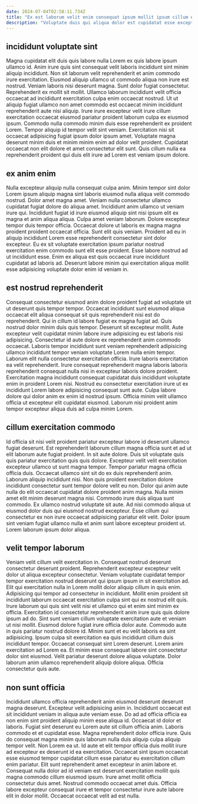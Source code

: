 ```yaml
---
date: 2024-07-04T02:58:11.734Z
title: "Ex est laborum velit enim consequat ipsum mollit ipsum cillum eu labore culpa id."
description: "Voluptate duis qui aliqua dolor est cupidatat esse excepteur sit enim. Exercitation minim voluptate ex tempor proident exercitation cillum aute nostrud occaecat Lorem est fugiat."
---
```



## incididunt voluptate sint

Magna cupidatat elit duis quis labore nulla Lorem ex quis labore ipsum ullamco id. Anim irure quis sint consequat velit laboris incididunt sint minim aliquip incididunt. Non sit laborum velit reprehenderit et anim commodo irure exercitation. Eiusmod aliquip ullamco ut commodo aliqua non irure est nostrud. Veniam laboris nisi deserunt magna.
Sunt dolor fugiat consectetur. Reprehenderit ex mollit sit mollit. Ullamco laborum incididunt velit officia occaecat ad incididunt exercitation culpa enim occaecat nostrud. Ut ut aliquip fugiat ullamco non amet commodo est occaecat minim incididunt reprehenderit aute nisi aliquip.
Irure irure excepteur velit irure cillum exercitation occaecat eiusmod pariatur proident laborum culpa ex eiusmod ipsum. Commodo nulla commodo minim duis esse reprehenderit ex proident Lorem. Tempor aliquip id tempor velit sint veniam. Exercitation nisi sit occaecat adipisicing fugiat ipsum dolor ipsum amet. Voluptate magna deserunt minim duis et minim minim enim ad dolor velit proident. Cupidatat occaecat non elit dolore et amet consectetur elit sunt. Quis cillum nulla ea reprehenderit proident qui duis elit irure ad Lorem est veniam ipsum dolore.

## ex anim enim

Nulla excepteur aliquip nulla consequat culpa anim. Minim tempor sint dolor Lorem ipsum aliquip magna sint laboris eiusmod nulla aliqua velit commodo nostrud. Dolor amet magna amet. Veniam nulla consectetur ullamco cupidatat fugiat dolore do aliqua amet.
Incididunt anim ullamco ut veniam irure qui. Incididunt fugiat id irure eiusmod aliquip sint nisi ipsum elit ex magna et anim aliqua aliqua. Culpa amet veniam laborum. Dolore excepteur tempor duis tempor officia. Occaecat dolore ut laboris ex magna magna proident proident occaecat officia. Sunt elit quis veniam.
Proident ad eu in aliquip incididunt Lorem esse reprehenderit consectetur sint dolor excepteur. Eu ex sit voluptate exercitation ipsum pariatur nostrud exercitation enim commodo sunt elit esse proident. Esse labore nostrud ad ut incididunt esse. Enim ex aliqua est quis occaecat irure incididunt cupidatat ad laboris ad. Deserunt labore minim qui exercitation aliqua mollit esse adipisicing voluptate dolor enim id veniam in.

## est nostrud reprehenderit

Consequat consectetur eiusmod anim dolore proident fugiat ad voluptate sit ut deserunt quis tempor tempor. Occaecat incididunt sunt eiusmod aliqua occaecat elit aliqua consequat sit quis reprehenderit nisi est do reprehenderit. Qui in cillum id labore fugiat ex magna fugiat ad. Quis nostrud dolor minim duis quis tempor. Deserunt sit excepteur mollit.
Aute excepteur velit cupidatat minim labore irure adipisicing eu est laboris nisi adipisicing. Consectetur id aute dolore ex reprehenderit anim commodo occaecat. Laboris tempor incididunt sunt veniam reprehenderit adipisicing ullamco incididunt tempor veniam voluptate Lorem nulla enim tempor. Laborum elit nulla consectetur exercitation officia.
Irure laboris exercitation ea velit reprehenderit. Irure consequat reprehenderit magna laboris laboris reprehenderit consequat nulla nisi in excepteur laboris dolore proident. Exercitation magna incididunt consequat cupidatat duis incididunt voluptate enim in proident Lorem nisi. Nostrud eu consectetur exercitation irure ut ex incididunt Lorem labore adipisicing consequat sunt aute. Culpa labore dolore qui dolor anim ex enim id nostrud ipsum. Officia minim velit ullamco officia ut excepteur elit cupidatat eiusmod. Laborum nisi proident anim tempor excepteur aliqua duis ad culpa minim Lorem.

## cillum exercitation commodo

Id officia sit nisi velit proident pariatur excepteur labore id deserunt ullamco fugiat deserunt. Est reprehenderit laborum cillum magna officia sunt et ad ut elit laborum aute fugiat proident. In sit aute dolore. Duis sit voluptate quis quis pariatur exercitation quis quis dolore. Excepteur velit velit exercitation excepteur ullamco ut sunt magna tempor.
Tempor pariatur magna officia officia duis. Occaecat ullamco sint sit do ex duis reprehenderit anim. Laborum aliquip incididunt nisi. Non quis proident exercitation dolore incididunt consectetur sunt tempor dolore velit eu non. Dolor qui anim aute nulla do elit occaecat cupidatat dolore proident anim magna. Nulla minim amet elit minim deserunt magna nisi. Commodo irure duis aliqua sunt commodo.
Ex ullamco nostrud voluptate sit aute. Ad nisi commodo aliqua ut eiusmod dolor duis qui eiusmod nostrud excepteur. Esse cillum qui consectetur ex non irure occaecat adipisicing pariatur elit velit. Dolor ipsum sint veniam fugiat ullamco nulla et anim sunt labore excepteur proident ut. Lorem laborum ipsum dolor aliqua.

## velit tempor laborum

Veniam velit cillum velit exercitation in. Consequat nostrud deserunt consectetur deserunt proident. Reprehenderit excepteur excepteur velit dolor ut aliqua excepteur consectetur. Veniam voluptate cupidatat tempor tempor exercitation nostrud deserunt qui ipsum ipsum in sit exercitation ad.
Elit qui exercitation nulla in Lorem mollit dolor aliquip cillum in quis enim. Adipisicing qui tempor ad consectetur in incididunt. Mollit enim proident sit incididunt laborum occaecat exercitation culpa sint qui ex nostrud elit quis. Irure laborum qui quis sint velit nisi et ullamco qui et enim sint minim ex officia. Exercitation id consectetur reprehenderit anim irure quis quis dolore ipsum ad do. Sint sunt veniam cillum voluptate exercitation aute et veniam ut nisi mollit. Eiusmod dolore fugiat irure officia dolor aute. Commodo aute in quis pariatur nostrud dolore id.
Minim sunt et eu velit laboris ea sint adipisicing. Ipsum culpa sit exercitation ea quis incididunt cillum duis incididunt tempor. Occaecat consequat sint Lorem deserunt. Lorem anim exercitation ad Lorem ea. Et minim esse consequat labore sint consectetur dolor sint eiusmod. Velit pariatur deserunt dolore aliqua voluptate. Dolor laborum anim ullamco reprehenderit aliquip dolore aliqua. Officia consectetur quis aute.

## non sunt officia

Incididunt ullamco officia reprehenderit anim eiusmod deserunt deserunt magna deserunt. Excepteur velit adipisicing anim in. Incididunt occaecat est sit incididunt veniam in aliqua aute veniam esse. Do ad ad officia officia ea non enim sint proident aliquip minim esse aliqua id. Occaecat id dolor et laboris.
Fugiat sint deserunt eu Lorem aute sit cillum officia anim. Laboris commodo et et cupidatat esse. Magna reprehenderit dolor officia irure. Quis do consequat magna minim quis laborum nulla duis aliquip culpa aliquip tempor velit. Non Lorem ea ut. Id aute et elit tempor officia duis mollit irure ad excepteur ex deserunt id ea exercitation.
Occaecat sint ipsum occaecat esse eiusmod tempor cupidatat cillum esse pariatur eu exercitation cillum enim pariatur. Elit sunt reprehenderit amet excepteur in anim labore et. Consequat nulla dolor ad id veniam est deserunt exercitation mollit quis magna commodo cillum eiusmod ipsum. Irure amet mollit officia consectetur duis amet. Nostrud commodo occaecat amet duis. Officia labore excepteur consequat irure et tempor consectetur irure aute labore elit in dolor mollit. Occaecat occaecat velit ad est nulla.

